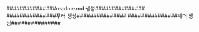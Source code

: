###############readme.md 생성###############
###############푸터 생성###############
###############헤더 생성###############

